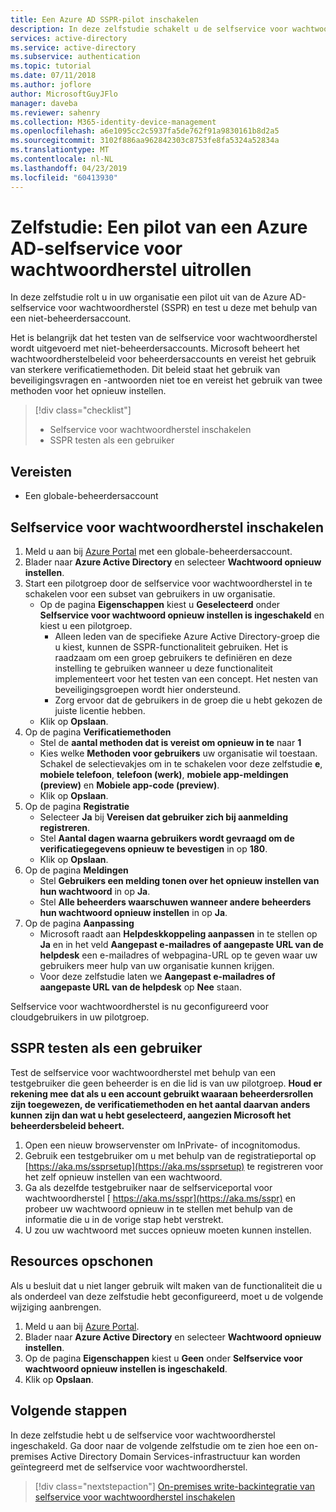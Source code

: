 ```yaml
---
title: Een Azure AD SSPR-pilot inschakelen
description: In deze zelfstudie schakelt u de selfservice voor wachtwoordherstel van Azure AD in voor een groep pilotgebruikers
services: active-directory
ms.service: active-directory
ms.subservice: authentication
ms.topic: tutorial
ms.date: 07/11/2018
ms.author: joflore
author: MicrosoftGuyJFlo
manager: daveba
ms.reviewer: sahenry
ms.collection: M365-identity-device-management
ms.openlocfilehash: a6e1095cc2c5937fa5de762f91a9830161b8d2a5
ms.sourcegitcommit: 3102f886aa962842303c8753fe8fa5324a52834a
ms.translationtype: MT
ms.contentlocale: nl-NL
ms.lasthandoff: 04/23/2019
ms.locfileid: "60413930"
---
```

# <a name="tutorial-complete-an-azure-ad-self-service-password-reset-pilot-roll-out"></a>Zelfstudie: Een pilot van een Azure AD-selfservice voor wachtwoordherstel uitrollen

In deze zelfstudie rolt u in uw organisatie een pilot uit van de Azure AD-selfservice voor wachtwoordherstel (SSPR) en test u deze met behulp van een niet-beheerdersaccount.

Het is belangrijk dat het testen van de selfservice voor wachtwoordherstel wordt uitgevoerd met niet-beheerdersaccounts. Microsoft beheert het wachtwoordherstelbeleid voor beheerdersaccounts en vereist het gebruik van sterkere verificatiemethoden. Dit beleid staat het gebruik van beveiligingsvragen en -antwoorden niet toe en vereist het gebruik van twee methoden voor het opnieuw instellen.

> [!div class="checklist"]
> * Selfservice voor wachtwoordherstel inschakelen
> * SSPR testen als een gebruiker

## <a name="prerequisites"></a>Vereisten

* Een globale-beheerdersaccount

## <a name="enable-self-service-password-reset"></a>Selfservice voor wachtwoordherstel inschakelen

1. Meld u aan bij [Azure Portal](https://portal.azure.com) met een globale-beheerdersaccount.
1. Blader naar **Azure Active Directory** en selecteer **Wachtwoord opnieuw instellen**.
1. Start een pilotgroep door de selfservice voor wachtwoordherstel in te schakelen voor een subset van gebruikers in uw organisatie.
   * Op de pagina **Eigenschappen** kiest u **Geselecteerd** onder **Selfservice voor wachtwoord opnieuw instellen is ingeschakeld** en kiest u een pilotgroep.
      * Alleen leden van de specifieke Azure Active Directory-groep die u kiest, kunnen de SSPR-functionaliteit gebruiken. Het is raadzaam om een groep gebruikers te definiëren en deze instelling te gebruiken wanneer u deze functionaliteit implementeert voor het testen van een concept. Het nesten van beveiligingsgroepen wordt hier ondersteund.
      * Zorg ervoor dat de gebruikers in de groep die u hebt gekozen de juiste licentie hebben.
   * Klik op **Opslaan**.
1. Op de pagina **Verificatiemethoden**
   * Stel de **aantal methoden dat is vereist om opnieuw in te** naar **1**
   * Kies welke **Methoden voor gebruikers** uw organisatie wil toestaan. Schakel de selectievakjes om in te schakelen voor deze zelfstudie **e**, **mobiele telefoon**, **telefoon (werk)**, **mobiele app-meldingen (preview)** en  **Mobiele app-code (preview)**.
   * Klik op **Opslaan**.
1. Op de pagina **Registratie**
   * Selecteer **Ja** bij **Vereisen dat gebruiker zich bij aanmelding registreren**.
   * Stel **Aantal dagen waarna gebruikers wordt gevraagd om de verificatiegegevens opnieuw te bevestigen** in op **180**.
   * Klik op **Opslaan**.
1. Op de pagina **Meldingen**
   * Stel **Gebruikers een melding tonen over het opnieuw instellen van hun wachtwoord** in op **Ja**.
   * Stel **Alle beheerders waarschuwen wanneer andere beheerders hun wachtwoord opnieuw instellen** in op **Ja**.
1. Op de pagina **Aanpassing**
   * Microsoft raadt aan **Helpdeskkoppeling aanpassen** in te stellen op **Ja** en in het veld **Aangepast e-mailadres of aangepaste URL van de helpdesk** een e-mailadres of webpagina-URL op te geven waar uw gebruikers meer hulp van uw organisatie kunnen krijgen.
   * Voor deze zelfstudie laten we **Aangepast e-mailadres of aangepaste URL van de helpdesk** op **Nee** staan.

Selfservice voor wachtwoordherstel is nu geconfigureerd voor cloudgebruikers in uw pilotgroep.

## <a name="test-sspr-as-a-user"></a>SSPR testen als een gebruiker

Test de selfservice voor wachtwoordherstel met behulp van een testgebruiker die geen beheerder is en die lid is van uw pilotgroep. **Houd er rekening mee dat als u een account gebruikt waaraan beheerdersrollen zijn toegewezen, de verificatiemethoden en het aantal daarvan anders kunnen zijn dan wat u hebt geselecteerd, aangezien Microsoft het beheerdersbeleid beheert.**

1. Open een nieuw browservenster om InPrivate- of incognitomodus.
1. Gebruik een testgebruiker om u met behulp van de registratieportal op [https://aka.ms/ssprsetup](https://aka.ms/ssprsetup) te registreren voor het zelf opnieuw instellen van een wachtwoord.
1. Ga als dezelfde testgebruiker naar de selfserviceportal voor wachtwoordherstel [​​ https://aka.ms/sspr](https://aka.ms/sspr) en probeer uw wachtwoord opnieuw in te stellen met behulp van de informatie die u in de vorige stap hebt verstrekt.
1. U zou uw wachtwoord met succes opnieuw moeten kunnen instellen.

## <a name="clean-up-resources"></a>Resources opschonen

Als u besluit dat u niet langer gebruik wilt maken van de functionaliteit die u als onderdeel van deze zelfstudie hebt geconfigureerd, moet u de volgende wijziging aanbrengen.

1. Meld u aan bij [Azure Portal](https://portal.azure.com).
1. Blader naar **Azure Active Directory** en selecteer **Wachtwoord opnieuw instellen**.
1. Op de pagina **Eigenschappen** kiest u **Geen** onder **Selfservice voor wachtwoord opnieuw instellen is ingeschakeld**.
1. Klik op **Opslaan**.

## <a name="next-steps"></a>Volgende stappen

In deze zelfstudie hebt u de selfservice voor wachtwoordherstel ingeschakeld. Ga door naar de volgende zelfstudie om te zien hoe een on-premises Active Directory Domain Services-infrastructuur kan worden geïntegreerd met de selfservice voor wachtwoordherstel.

> [!div class="nextstepaction"]
> [On-premises write-backintegratie van selfservice voor wachtwoordherstel inschakelen](tutorial-enable-writeback.md)
